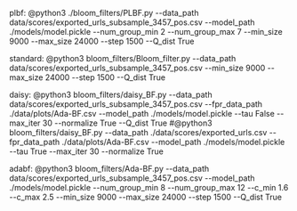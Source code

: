 plbf:
	@python3 ./bloom_filters/PLBF.py --data_path data/scores/exported_urls_subsample_3457_pos.csv --model_path ./models/model.pickle --num_group_min 2 --num_group_max 7 --min_size 9000 --max_size 24000 --step 1500 --Q_dist True

standard: 
	@python3 bloom_filters/Bloom_filter.py --data_path data/scores/exported_urls_subsample_3457_pos.csv --min_size 9000 --max_size 24000 --step 1500 --Q_dist True

daisy: 
	@python3 bloom_filters/daisy_BF.py --data_path data/scores/exported_urls_subsample_3457_pos.csv --fpr_data_path ./data/plots/Ada-BF.csv --model_path ./models/model.pickle --tau False --max_iter 30 --normalize True --Q_dist True
	#@python3 bloom_filters/daisy_BF.py --data_path ./data/scores/exported_urls.csv --fpr_data_path ./data/plots/Ada-BF.csv --model_path ./models/model.pickle --tau True --max_iter 30 --normalize True

adabf:
	@python3 bloom_filters/Ada-BF.py --data_path data/scores/exported_urls_subsample_3457_pos.csv --model_path ./models/model.pickle --num_group_min 8 --num_group_max 12 --c_min 1.6 --c_max 2.5 --min_size 9000 --max_size 24000 --step 1500 --Q_dist True
